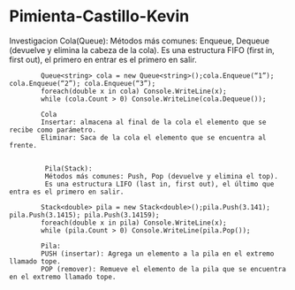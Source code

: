 # Pimienta-Castillo-Kevin
Investigacion
Cola(Queue):
             Métodos más comunes: Enqueue, Dequeue (devuelve y elimina la cabeza de la cola).
             Es una estructura FIFO (first in, first out), el primero en entrar es el primero en salir.

            Queue<string> cola = new Queue<string>();cola.Enqueue(“1”); cola.Enqueue(“2”); cola.Enqueue(“3”);
            foreach(double x in cola) Console.WriteLine(x);
            while (cola.Count > 0) Console.WriteLine(cola.Dequeue());

            Cola
            Insertar: almacena al final de la cola el elemento que se recibe como parámetro. 
            Eliminar: Saca de la cola el elemento que se encuentra al frente.


             Pila(Stack):
             Métodos más comunes: Push, Pop (devuelve y elimina el top).
             Es una estructura LIFO (last in, first out), el último que entra es el primero en salir.

            Stack<double> pila = new Stack<double>();pila.Push(3.141); pila.Push(3.1415); pila.Push(3.14159);
            foreach(double x in pila) Console.WriteLine(x);
            while (pila.Count > 0) Console.WriteLine(pila.Pop());

            Pila:
            PUSH (insertar): Agrega un elemento a la pila en el extremo llamado tope. 
            POP (remover): Remueve el elemento de la pila que se encuentra en el extremo llamado tope. 
